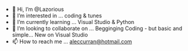- 👋 Hi, I’m @Lazorious
- 👀 I’m interested in ... coding & tunes
- 🌱 I’m currently learning ... Visual Studio & Python
- 💞️ I’m looking to collaborate on ... Begginging Coding - but basic and simple... New on Visual Studio
- 📫 How to reach me ... aleccurran@hotmail.com

<!---
Lazorious/Lazorious is a ✨ special ✨ repository because its `README.md` (this file) appears on your GitHub profile.
You can click the Preview link to take a look at your changes.
--->

